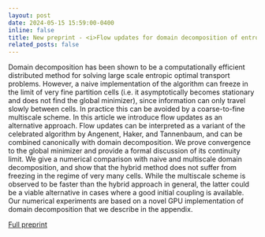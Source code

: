 ```yaml
---
layout: post
date: 2024-05-15 15:59:00-0400
inline: false
title: New preprint - <i>Flow updates for domain decomposition of entropic optimal transport</i>
related_posts: false
---
```


Domain decomposition has been shown to be a computationally efficient distributed method for solving large scale entropic optimal transport problems. However, a naive implementation of the algorithm can freeze in the limit of very fine partition cells (i.e. it asymptotically becomes stationary and does not find the global minimizer), since information can only travel slowly between cells. In practice this can be avoided by a coarse-to-fine multiscale scheme. In this article we introduce flow updates as an alternative approach. Flow updates can be interpreted as a variant of the celebrated algorithm by Angenent, Haker, and Tannenbaum, and can be combined canonically with domain decomposition. We prove convergence to the global minimizer and provide a formal discussion of its continuity limit. We give a numerical comparison with naive and multiscale domain decomposition, and show that the hybrid method does not suffer from freezing in the regime of very many cells. While the multiscale scheme is observed to be faster than the hybrid approach in general, the latter could be a viable alternative in cases where a good initial coupling is available. Our numerical experiments are based on a novel GPU implementation of domain decomposition that we describe in the appendix. 

[Full preprint](https://arxiv.org/abs/2405.09400)
